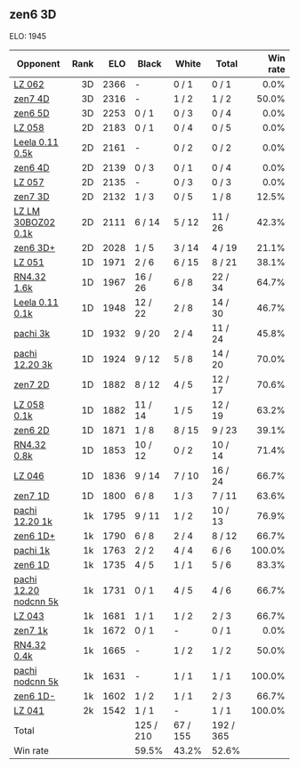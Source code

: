 ## zen6 3D ##

ELO: 1945

Opponent | Rank | ELO | Black | White | Total | Win rate
---------|-----:|----:|-------|-------|-------|-------:
[LZ 062](LZ%20062.md) | 3D | 2366 | - | 0 / 1 | 0 / 1 | 0.0%
[zen7 4D](zen7%204D.md) | 3D | 2316 | - | 1 / 2 | 1 / 2 | 50.0%
[zen6 5D](zen6%205D.md) | 3D | 2253 | 0 / 1 | 0 / 3 | 0 / 4 | 0.0%
[LZ 058](LZ%20058.md) | 2D | 2183 | 0 / 1 | 0 / 4 | 0 / 5 | 0.0%
[Leela 0.11 0.5k](Leela%200.11%200.5k.md) | 2D | 2161 | - | 0 / 2 | 0 / 2 | 0.0%
[zen6 4D](zen6%204D.md) | 2D | 2139 | 0 / 3 | 0 / 1 | 0 / 4 | 0.0%
[LZ 057](LZ%20057.md) | 2D | 2135 | - | 0 / 3 | 0 / 3 | 0.0%
[zen7 3D](zen7%203D.md) | 2D | 2132 | 1 / 3 | 0 / 5 | 1 / 8 | 12.5%
[LZ LM 30BOZ02 0.1k](LZ%20LM%2030BOZ02%200.1k.md) | 2D | 2111 | 6 / 14 | 5 / 12 | 11 / 26 | 42.3%
[zen6 3D+](zen6%203D+.md) | 2D | 2028 | 1 / 5 | 3 / 14 | 4 / 19 | 21.1%
[LZ 051](LZ%20051.md) | 1D | 1971 | 2 / 6 | 6 / 15 | 8 / 21 | 38.1%
[RN4.32 1.6k](RN4.32%201.6k.md) | 1D | 1967 | 16 / 26 | 6 / 8 | 22 / 34 | 64.7%
[Leela 0.11 0.1k](Leela%200.11%200.1k.md) | 1D | 1948 | 12 / 22 | 2 / 8 | 14 / 30 | 46.7%
[pachi 3k](pachi%203k.md) | 1D | 1932 | 9 / 20 | 2 / 4 | 11 / 24 | 45.8%
[pachi 12.20 3k](pachi%2012.20%203k.md) | 1D | 1924 | 9 / 12 | 5 / 8 | 14 / 20 | 70.0%
[zen7 2D](zen7%202D.md) | 1D | 1882 | 8 / 12 | 4 / 5 | 12 / 17 | 70.6%
[LZ 058 0.1k](LZ%20058%200.1k.md) | 1D | 1882 | 11 / 14 | 1 / 5 | 12 / 19 | 63.2%
[zen6 2D](zen6%202D.md) | 1D | 1871 | 1 / 8 | 8 / 15 | 9 / 23 | 39.1%
[RN4.32 0.8k](RN4.32%200.8k.md) | 1D | 1853 | 10 / 12 | 0 / 2 | 10 / 14 | 71.4%
[LZ 046](LZ%20046.md) | 1D | 1836 | 9 / 14 | 7 / 10 | 16 / 24 | 66.7%
[zen7 1D](zen7%201D.md) | 1D | 1800 | 6 / 8 | 1 / 3 | 7 / 11 | 63.6%
[pachi 12.20 1k](pachi%2012.20%201k.md) | 1k | 1795 | 9 / 11 | 1 / 2 | 10 / 13 | 76.9%
[zen6 1D+](zen6%201D+.md) | 1k | 1790 | 6 / 8 | 2 / 4 | 8 / 12 | 66.7%
[pachi 1k](pachi%201k.md) | 1k | 1763 | 2 / 2 | 4 / 4 | 6 / 6 | 100.0%
[zen6 1D](zen6%201D.md) | 1k | 1735 | 4 / 5 | 1 / 1 | 5 / 6 | 83.3%
[pachi 12.20 nodcnn 5k](pachi%2012.20%20nodcnn%205k.md) | 1k | 1731 | 0 / 1 | 4 / 5 | 4 / 6 | 66.7%
[LZ 043](LZ%20043.md) | 1k | 1681 | 1 / 1 | 1 / 2 | 2 / 3 | 66.7%
[zen7 1k](zen7%201k.md) | 1k | 1672 | 0 / 1 | - | 0 / 1 | 0.0%
[RN4.32 0.4k](RN4.32%200.4k.md) | 1k | 1665 | - | 1 / 2 | 1 / 2 | 50.0%
[pachi nodcnn 5k](pachi%20nodcnn%205k.md) | 1k | 1631 | - | 1 / 1 | 1 / 1 | 100.0%
[zen6 1D-](zen6%201D-.md) | 1k | 1602 | 1 / 2 | 1 / 1 | 2 / 3 | 66.7%
[LZ 041](LZ%20041.md) | 2k | 1542 | 1 / 1 | - | 1 / 1 | 100.0%
Total | | | 125 / 210 | 67 / 155 | 192 / 365 | 
Win rate| | | 59.5% | 43.2% | 52.6% | 
